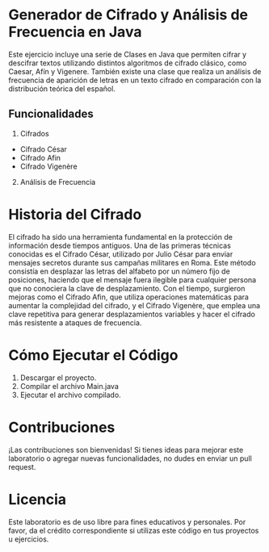 # Generador de Cifrado y Análisis de Frecuencia en Java
Este ejercicio incluye una serie de Clases en Java que permiten cifrar y descifrar textos utilizando distintos algoritmos de cifrado clásico, como Caesar, Afín y Vigenere. También existe una clase que realiza un análisis de frecuencia de aparición de letras en un texto cifrado en comparación con la distribución teórica del español.
## Funcionalidades 
1. Cifrados
- Cifrado César
- Cifrado Afin
- Cifrado Vigenère

2. Análisis de Frecuencia

# Historia del Cifrado
El cifrado ha sido una herramienta fundamental en la protección de información desde tiempos antiguos. Una de las primeras técnicas conocidas es el Cifrado César, utilizado por Julio César para enviar mensajes secretos durante sus campañas militares en Roma. Este método consistía en desplazar las letras del alfabeto por un número fijo de posiciones, haciendo que el mensaje fuera ilegible para cualquier persona que no conociera la clave de desplazamiento. Con el tiempo, surgieron mejoras como el Cifrado Afin, que utiliza operaciones matemáticas para aumentar la complejidad del cifrado, y el Cifrado Vigenère, que emplea una clave repetitiva para generar desplazamientos variables y hacer el cifrado más resistente a ataques de frecuencia.

# Cómo Ejecutar el Código
1. Descargar el proyecto.
2. Compilar el archivo Main.java
3. Ejecutar el archivo compilado.

# Contribuciones
¡Las contribuciones son bienvenidas! Si tienes ideas para mejorar este laboratorio o agregar nuevas funcionalidades, no dudes en enviar un pull request.

# Licencia
Este laboratorio es de uso libre para fines educativos y personales. Por favor, da el crédito correspondiente si utilizas este código en tus proyectos u ejercicios.

   
